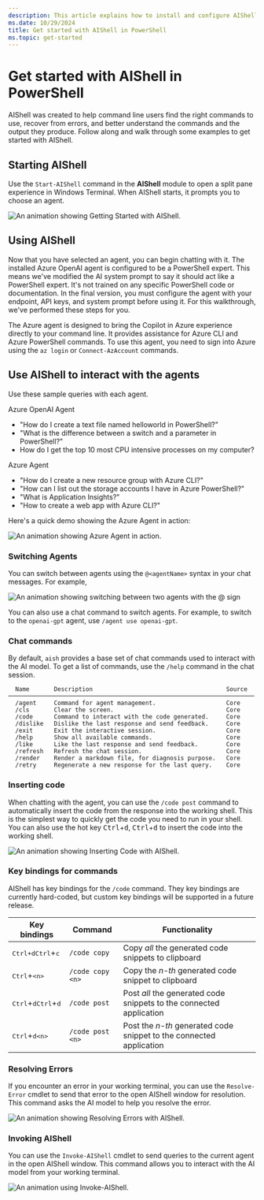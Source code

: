 ```yaml
---
description: This article explains how to install and configure AIShell, and get started chatting with an AI assistant in PowerShell.
ms.date: 10/29/2024
title: Get started with AIShell in PowerShell
ms.topic: get-started
---
```

# Get started with AIShell in PowerShell

AIShell was created to help command line users find the right commands to use, recover from errors,
and better understand the commands and the output they produce. Follow along and walk through some
examples to get started with AIShell.

## Starting AIShell

Use the `Start-AIShell` command in the **AIShell** module to open a split pane experience in Windows
Terminal. When AIShell starts, it prompts you to choose an agent.

![An animation showing Getting Started with AIShell.][01]

## Using AIShell

Now that you have selected an agent, you can begin chatting with it. The installed Azure OpenAI
agent is configured to be a PowerShell expert. This means we've modified the AI system prompt
to say it should act like a PowerShell expert. It's not trained on any specific PowerShell code or
documentation. In the final version, you must configure the agent with your endpoint, API keys,
and system prompt before using it. For this walkthrough, we've performed these steps for you.

The Azure agent is designed to bring the Copilot in Azure experience directly to your command line.
It provides assistance for Azure CLI and Azure PowerShell commands. To use this agent, you need to
sign into Azure using the `az login` or `Connect-AzAccount` commands.

## Use AIShell to interact with the agents

Use these sample queries with each agent.

Azure OpenAI Agent

- "How do I create a text file named helloworld in PowerShell?"
- "What is the difference between a switch and a parameter in PowerShell?"
- How do I get the top 10 most CPU intensive processes on my computer?

Azure Agent

- "How do I create a new resource group with Azure CLI?"
- "How can I list out the storage accounts I have in Azure PowerShell?"
- "What is Application Insights?"
- "How to create a web app with Azure CLI?"

Here's a quick demo showing the Azure Agent in action:

![An animation showing Azure Agent in action.][02]

### Switching Agents

You can switch between agents using the `@<agentName>` syntax in your chat messages. For example,

![An animation showing switching between two agents with the @ sign][06]

You can also use a chat command to switch agents. For example, to switch to the `openai-gpt` agent,
use `/agent use openai-gpt`.

### Chat commands

By default, `aish` provides a base set of chat commands used to interact with the AI model. To get a
list of commands, use the `/help` command in the chat session.

```
  Name       Description                                      Source
──────────────────────────────────────────────────────────────────────
  /agent     Command for agent management.                    Core
  /cls       Clear the screen.                                Core
  /code      Command to interact with the code generated.     Core
  /dislike   Dislike the last response and send feedback.     Core
  /exit      Exit the interactive session.                    Core
  /help      Show all available commands.                     Core
  /like      Like the last response and send feedback.        Core
  /refresh   Refresh the chat session.                        Core
  /render    Render a markdown file, for diagnosis purpose.   Core
  /retry     Regenerate a new response for the last query.    Core
```

### Inserting code

When chatting with the agent, you can use the `/code post` command to automatically insert
the code from the response into the working shell. This is the simplest way to quickly get the code
you need to run in your shell. You can also use the hot key <kbd>Ctrl</kbd>+<kbd>d</kbd>,
<kbd>Ctrl</kbd>+<kbd>d</kbd> to insert the code into the working shell.

![An animation showing Inserting Code with AIShell.][03]

### Key bindings for commands

AIShell has key bindings for the `/code` command. They key bindings are currently hard-coded, but
custom key bindings will be supported in a future release.

|                       Key bindings                       |     Command      |                            Functionality                            |
| -------------------------------------------------------- | ---------------- | ------------------------------------------------------------------- |
| <kbd>Ctrl+d</kbd><kbd>Ctrl</kbd>+<kbd>c</kbd>            | `/code copy`     | Copy _all_ the generated code snippets to clipboard                 |
| <kbd>Ctrl</kbd>+<kbd>\<n\></kbd>                         | `/code copy <n>` | Copy the _n-th_ generated code snippet to clipboard                 |
| <kbd>Ctrl</kbd>+<kbd>d</kbd><kbd>Ctrl</kbd>+<kbd>d</kbd> | `/code post`     | Post _all_ the generated code snippets to the connected application |
| <kbd>Ctrl</kbd>+<kbd>d</kbd><kbd>\<n\></kbd>             | `/code post <n>` | Post the _n-th_ generated code snippet to the connected application |

### Resolving Errors

If you encounter an error in your working terminal, you can use the `Resolve-Error` cmdlet to send
that error to the open AIShell window for resolution. This command asks the AI model to help you
resolve the error.

![An animation showing Resolving Errors with AIShell.][05]

### Invoking AIShell

You can use the `Invoke-AIShell` cmdlet to send queries to the current agent in the open AIShell window.
This command allows you to interact with the AI model from your working terminal.

![An animation using Invoke-AIShell.][04]

<!-- link references -->
[01]: media/startAISHell.gif
[02]: media/AzureAgent.gif
[03]: media/InsertCode.gif
[04]: media/InvokeAIShell.gif
[05]: media/ResolveError.gif
[06]: media/SwitchingAgents.gif
